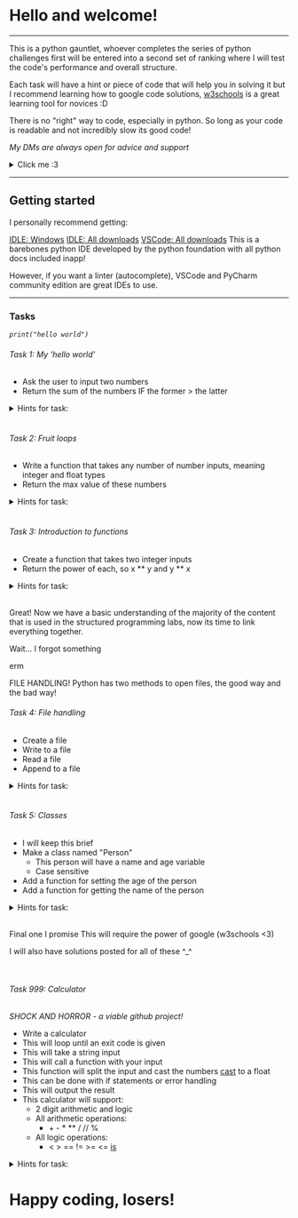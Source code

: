 <h1> Hello and welcome! </h1>

---

This is a python gauntlet, whoever completes the series of python challenges first will be entered into a second set of ranking where I will test the code's performance and overall structure.

Each task will have a hint or piece of code that will help you in solving it but I recommend learning how to google code solutions, [w3schools](google.com) is a great learning tool for novices :D

There is no "right" way to code, especially in python. So long as your code is readable and not incredibly slow its good code!

_My DMs are always open for advice and support_

<details>
<summary>
Click me :3
</summary>
    
> `:D` appears as a smiley!
</details>

---

<h2> Getting started </h2>
I personally recommend getting:

[IDLE: Windows](https://www.python.org/ftp/python/3.12.1/python-3.12.1-amd64.exe)
[IDLE: All downloads](https://www.python.org/downloads/release/python-3121/)
[VSCode: All downloads](https://code.visualstudio.com/download)
This is a barebones python IDE developed by the python foundation with all python docs included inapp!

However, if you want a linter (autocomplete), VSCode and PyCharm community edition are great IDEs to use.

---
<h3> Tasks </h3>

_`print("hello world")`_

<h6> Task 1: My 'hello world'</h6>

- Ask the user to input two numbers
- Return the sum of the numbers IF the former > the latter

<details>
<summary>
Hints for task:
</summary>

> Use int(input()) and print()
</details>

<br />

<h6> Task 2: Fruit loops</h6>

- Write a function that takes any number of number inputs, meaning integer and float types
- Return the max value of these numbers

<details>
<summary>
Hints for task:
</summary>

> Use a while loop, a for loop and a list!

```py
list = []
inp = float(input())
while inp != -1:
for value in range(start, end, jump):
```
</details>

<br />

<h6> Task 3: Introduction to functions</h6>

- Create a function that takes two integer inputs
- Return the power of each, so x ** y and y ** x

<details>
<summary>
Hints for task:
</summary>

```py
def func(input_parameters):
    # Code
    return
```
</details>

<br />

Great! Now we have a basic understanding of the majority of the content that is used in the structured programming labs, now its time to link everything together.

Wait...
I forgot something

erm

FILE HANDLING!
Python has two methods to open files, the good way and the bad way!
<br />

<h6> Task 4: File handling</h6>

- Create a file
- Write to a file
- Read a file
- Append to a file

<details>
<summary>
Hints for task:
</summary>

```py
a = file.open("text.txt", "r")
b = a.read()
a.close()
# Bad and stinky
with open("text.txt", "r") as file:
    # for line in file
    # b = a.read()
# good and will close the file for you outside of the loop!
```
</details>

<br />

<h6> Task 5: Classes</h6>

- I will keep this brief
- Make a class named "Person"
    - This person will have a name and age variable
    - Case sensitive
- Add a function for setting the age of the person
- Add a function for getting the name of the person
<details>
<summary>
Hints for task:
</summary>

Good luck `:P`
</details>

<br />

Final one I promise
This will require the power of google (w3schools <3)

I will also have solutions posted for all of these \^_\^

<br />

<h6> Task 999: Calculator</h6>

_SHOCK AND HORROR - a viable github project!_

- Write a calculator
- This will loop until an exit code is given
- This will take a string input 
- This will call a function with your input
- This function will split the input and cast the numbers [cast](https://www.w3schools.com/python/python_casting.asp) to a float
- This can be done with if statements or error handling
- This will output the result
- This calculator will support:
    - 2 digit arithmetic and logic
    - All arithmetic operations:
        - \+ \- * ** / // %
    - All logic operations:
        - < > == != >= <= [is]()



<details>
<summary>
Hints for task:
</summary>
Have fun, plan it out, w3 has what you need (my DMs are always open, too)
</details>

# Happy coding, losers!
